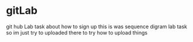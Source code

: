 # gitLab
git hub Lab task about how to sign up 
this is was sequence digram lab task so im just try to uploaded there to try how to upload things 
